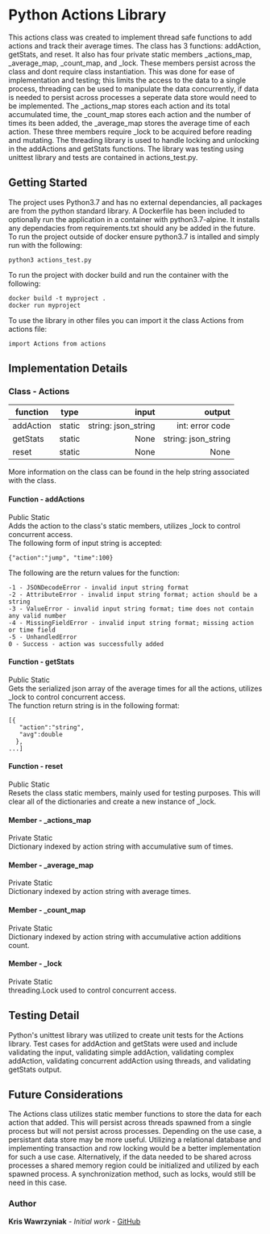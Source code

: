 # Python Actions Library 
 
This actions class was created to implement thread safe functions to add actions and track their average times. The class has 3 functions: addAction, getStats, and reset. It also has four private static members _actions_map, _average_map, _count_map, and _lock. These members persist across the class and dont require class instantiation. This was done for ease of implementation and testing; this limits the access to the data to a single process, threading can be used to manipulate the data concurrently, if data is needed to persist across processes a seperate data store would need to be implemented. The _actions_map stores each action and its total accumulated time, the _count_map stores each action and the number of times its been added, the _average_map stores the average time of each action. These three members require _lock to be acquired before reading and mutating. The threading library is used to handle locking and unlocking in the addActions and getStats functions. The library was testing using unittest library and tests are contained in actions_test.py. 

## Getting Started 

The project uses Python3.7 and has no external dependancies, all packages are from the python standard library. A Dockerfile has been included to optionally run the application in a container with python3.7-alpine. It installs any dependacies from requirements.txt should any be added in the future.\
To run the project outside of docker ensure python3.7 is intalled and simply run with the following: 
```
python3 actions_test.py
```

To run the project with docker build and run the container with the following: 
```
docker build -t myproject .
docker run myproject
```

To use the library in other files you can import it the class Actions from actions file:
```
import Actions from actions
```

## Implementation Details
### Class - Actions
| function        | type            | input                     | output |
| ------------- |:-------------:    | -----:                    | ----:|
| addAction     | static            | string: json_string       |int: error code|
| getStats      | static            |   None                    |string: json_string|
| reset         | static            |   None                    |None|

More information on the class can be found in the help string associated with the class.
#### Function - addActions
Public Static\
Adds the action to the class's static members, utilizes _lock to control concurrent access.\
The following form of input string is accepted: 
```
{"action":"jump", "time":100}
```
The following are the return values for the function: 
```
-1 - JSONDecodeError - invalid input string format
-2 - AttributeError - invalid input string format; action should be a string
-3 - ValueError - invalid input string format; time does not contain any valid number
-4 - MissingFieldError - invalid input string format; missing action or time field
-5 - UnhandledError 
0 - Success - action was successfully added
```
#### Function - getStats
Public Static\
Gets the serialized json array of the average times for all the actions, utilizes _lock to control concurrent access.\
The function return string is in the following format: 
```
[{
   "action":"string",
   "avg":double
  }, 
...]
```
#### Function - reset
Public Static\
Resets the class static members, mainly used for testing purposes. This will clear all of the dictionaries and create a new instance of _lock. 
#### Member - _actions_map
Private Static\
Dictionary indexed by action string with accumulative sum of times.
#### Member - _average_map
Private Static\
Dictionary indexed by action string with average times.
#### Member - _count_map
Private Static\
Dictionary indexed by action string with accumulative action additions count.
#### Member - _lock
Private Static\
threading.Lock used to control concurrent access.
## Testing Detail
Python's unittest library was utilized to create unit tests for the Actions library. Test cases for addAction and getStats were used and include validating the input, validating simple addAction, validating complex addAction, validating concurrent addAction using threads, and validating getStats output.
## Future Considerations
The Actions class utilizes static member functions to store the data for each action that added. This will persist across threads spawned from a single process but will not persist across processes. Depending on the use case, a persistant data store may be more useful. Utilizing a relational database and implementing transaction and row locking would be a better implementation for such a use case. Alternatively, if the data needed to be shared across processes a shared memory region could be initialized and utilized by each spawned process. A synchronization method, such as locks, would still be need in this case.

### Author 
**Kris Wawrzyniak** - *Initial work* - [GitHub](https://github.com/kriswawrzyniak)
